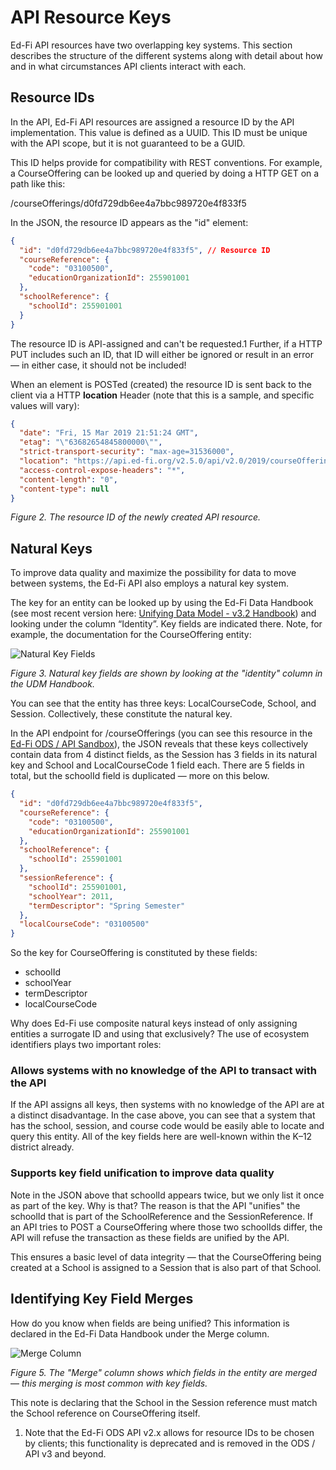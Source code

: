 # API Resource Keys

Ed-Fi API resources have two overlapping key systems. This section describes the
structure of the different systems along with detail about how and in what
circumstances API clients interact with each.

## Resource IDs

In the API, Ed-Fi API resources are assigned a resource ID by the API
implementation. This value is defined as a UUID. This ID must be unique with the
API scope, but it is not guaranteed to be a GUID.

This ID helps provide for compatibility with REST conventions. For example, a
CourseOffering can be looked up and queried by doing a HTTP GET on a path like
this:

/courseOfferings/d0fd729db6ee4a7bbc989720e4f833f5

In the JSON, the resource ID appears as the "id" element:

```json title="Resource ID in JSON"
{
  "id": "d0fd729db6ee4a7bbc989720e4f833f5", // Resource ID
  "courseReference": {
    "code": "03100500",
    "educationOrganizationId": 255901001
  },
  "schoolReference": {
    "schoolId": 255901001
  }
}
```

The resource ID is API-assigned and can't be requested.1 Further, if a HTTP PUT
includes such an ID, that ID will either be ignored or result in an error — in
either case, it should not be included!

When an element is POSTed (created) the resource ID is sent back to the client
via a HTTP **location** Header (note that this is a sample, and specific values
will vary):

```json
{
  "date": "Fri, 15 Mar 2019 21:51:24 GMT",
  "etag": "\"63682654845800000\"",
  "strict-transport-security": "max-age=31536000",
  "location": "https://api.ed-fi.org/v2.5.0/api/v2.0/2019/courseOfferings/dba76850635c4bf793bc1d1f4a539c1a", // Resource ID
  "access-control-expose-headers": "*",
  "content-length": "0",
  "content-type": null
}
```

_Figure 2. The resource ID of the newly created API resource._

## Natural Keys

To improve data quality and maximize the possibility for data to move between
systems, the Ed-Fi API also employs a natural key system.

The key for an entity can be looked up by using the Ed-Fi Data Handbook (see
most recent version here: [Unifying Data Model - v3.2
Handbook](https://edfi.atlassian.net/wiki/spaces/EFDS32/pages/20187800/Unifying+Data+Model+-+v3.2+Handbook)) and
looking under the column “Identity”. Key fields are indicated there. Note, for
example, the documentation for the CourseOffering entity:

![Natural Key
Fields](https://edfidocs.blob.core.windows.net/$web/img/getting-started/solution-guides/chronic-absenteeism-solution-guide/handbook-courseoffering.png)

_Figure 3. Natural key fields are shown by looking at the "identity" column in
the UDM Handbook._

You can see that the entity has three keys: LocalCourseCode, School, and
Session. Collectively, these constitute the natural key.

In the API endpoint for /courseOfferings (you can see this resource in the
[Ed-Fi ODS / API
Sandbox](https://api.ed-fi.org/v2.5.0/docs/index.html?url=https://api.ed-fi.org/v2.5.0/api/metadata/resources/api-docs#!/courseOfferings/getCourseOfferingsAll)),
the JSON reveals that these keys collectively contain data from 4 distinct
fields, as the Session has 3 fields in its natural key and School and
LocalCourseCode 1 field each. There are 5 fields in total, but the schoolId
field is duplicated — more on this below.

```json title="JSON snippet for CourseOffering"
{
  "id": "d0fd729db6ee4a7bbc989720e4f833f5",
  "courseReference": {
    "code": "03100500",
    "educationOrganizationId": 255901001
  },
  "schoolReference": {
    "schoolId": 255901001
  },
  "sessionReference": {
    "schoolId": 255901001,
    "schoolYear": 2011,
    "termDescriptor": "Spring Semester"
  },
  "localCourseCode": "03100500"
}

```

So the key for CourseOffering is constituted by these fields:

* schoolId
* schoolYear
* termDescriptor
* localCourseCode

Why does Ed-Fi use composite natural keys instead of only assigning entities a
surrogate ID and using that exclusively? The use of ecosystem identifiers plays
two important roles:

### Allows systems with no knowledge of the API to transact with the API

If the API assigns all keys, then systems with no knowledge of the API are at a
distinct disadvantage. In the case above, you can see that a system that has the
school, session, and course code would be easily able to locate and query this
entity. All of the key fields here are well-known within the K–12 district
already.

### Supports key field unification to improve data quality

Note in the JSON above that schoolId appears twice, but we only list it once as
part of the key. Why is that? The reason is that the API "unifies" the schoolId
that is part of the SchoolReference and the SessionReference. If an API tries to
POST a CourseOffering where those two schoolIds differ, the API will refuse the
transaction as these fields are unified by the API.

This ensures a basic level of data integrity — that the CourseOffering being
created at a School is assigned to a Session that is also part of that School.

## Identifying Key Field Merges

How do you know when fields are being unified? This information is declared in
the Ed-Fi Data Handbook under the Merge column.

![Merge
Column](https://edfidocs.blob.core.windows.net/$web/img/getting-started/solution-guides/chronic-absenteeism-solution-guide/handbook-merge.png)

_Figure 5. The "Merge" column shows which fields in the entity are merged_
— _this merging is most common with key fields._

This note is declaring that the School in the Session reference must match the
School reference on CourseOffering itself.

1. Note that the Ed-Fi ODS API v2.x allows for resource IDs to be chosen by
   clients; this functionality is deprecated and is removed in the ODS / API v3
   and beyond.
